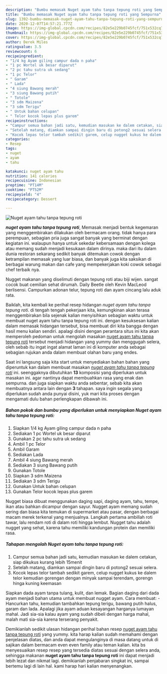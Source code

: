 ```yaml
---
description: "Bumbu memasak Nuget ayam tahu tanpa tepung roti yang Sempurna"
title: "Bumbu memasak Nuget ayam tahu tanpa tepung roti yang Sempurna"
slug: 1392-bumbu-memasak-nuget-ayam-tahu-tanpa-tepung-roti-yang-sempurna
date: 2020-12-07T14:57:21.777Z
image: https://img-global.cpcdn.com/recipes/82e5e229b0745fcf/751x532cq70/nuget-ayam-tahu-tanpa-tepung-roti-foto-resep-utama.jpg
thumbnail: https://img-global.cpcdn.com/recipes/82e5e229b0745fcf/751x532cq70/nuget-ayam-tahu-tanpa-tepung-roti-foto-resep-utama.jpg
cover: https://img-global.cpcdn.com/recipes/82e5e229b0745fcf/751x532cq70/nuget-ayam-tahu-tanpa-tepung-roti-foto-resep-utama.jpg
author: Derek Miles
ratingvalue: 3.5
reviewcount: 6
recipeingredient:
- "1/4 kg Ayam giling campur dada n paha"
- "1 pc Wortel uk besar diparut"
- "2 pc tahu sutra uk sedang"
- "1 pc Telor"
- " Garam"
- " Lada"
- "4 siung Bawang merah"
- "3 siung Bawang putih"
- " Totole"
- "3 sdm Maizena"
- "3 sdm Terigu"
- " Untuk bahan celupan"
- " Telor kocok lepas plus garem"
recipeinstructions:
- "Campur semua bahan jadi satu, kemudian masukan ke dalem cetakan, siap dikukus kurang lebih 15menit"
- "Setelah matang, diamkan sampai dingin baru di potong2 sesuai selera."
- "Kocok lepas telor tambah sedikit garem, celup nugget kukus ke dalem telor kemudian gorengan dengan minyak sampai terendam, gorengn hinga kuning keemasan"
categories:
- Resep
tags:
- nuget
- ayam
- tahu

katakunci: nuget ayam tahu 
nutrition: 141 calories
recipecuisine: Indonesian
preptime: "PT14M"
cooktime: "PT52M"
recipeyield: "4"
recipecategory: Dessert

---
```



![Nuget ayam tahu tanpa tepung roti](https://img-global.cpcdn.com/recipes/82e5e229b0745fcf/751x532cq70/nuget-ayam-tahu-tanpa-tepung-roti-foto-resep-utama.jpg)

<b><i>nuget ayam tahu tanpa tepung roti</i></b>, Memasak menjadi bentuk kegemaran yang menggembirakan dilakukan oleh bermacam orang. tidak hanya para perempuan, sebagian pria juga sangat banyak yang berminat dengan kegiatan ini. walaupun hanya untuk sekedar kebersamaan dengan kolega atau memang sudah menjadi kesukaan dalam dirinya. maka dari itu dalam dunia restoran sekarang sedikit banyak ditemukan cowok dengan ketrampilan memasak yang luar biasa, dan banyak juga kita saksikan di berbagai warung makan dan cafe yang mempekerjakan koki cowok sebagai chef terbaik nya.

Nugget makanan yang diselimuti dengan tepung roti atau biji wijen. sangat cocok buat cemilian sehat dirumah. Daily Beetle oleh Kevin MacLeod berlisensi. Campurkan adonan telur, tepung roti dan ayam cincang lalu aduk rata.

Baiklah, kita kembali ke perihal resep hidangan <i>nuget ayam tahu tanpa tepung roti</i>. di tengah tengah pekerjaan kita, kemungkinan akan terasa menggembirakan bila sejenak kalian menyisihkan sebagian waktu untuk membuat nuget ayam tahu tanpa tepung roti ini. dengan kesuksesan kalian dalam memasak hidangan tersebut, bisa membuat diri kita bangga dengan hasil menu kalian sendiri. apalagi disini dengan perantara situs ini kita akan memperoleh pedoman untuk mengolah masakan <u>nuget ayam tahu tanpa tepung roti</u> tersebut menjadi hidangan yang yummy dan menggugah selera, oleh sebab itu ingat ingat alamat laman ini di komputer anda sebagai sebagian rujukan anda dalam membuat olahan baru yang endes.


Saat ini langsung saja kita start untuk menyediakan bahan bahan yang diperuntuk kan dalam membuat masakan <u><i>nuget ayam tahu tanpa tepung roti</i></u> ini. seenggaknya dibutuhkan <b>13</b> komposisi yang diperlukan untuk masakan ini. agar nantinya dapat membuahkan rasa yang enak dan sempurna. dan juga siapkan waktu anda sebentar, sebab kita akan membuatnya antara lain dengan <b>3</b> tahapan. saya ingin segala yang diperlukan sudah anda punyai disini, yuk mari kita proses dengan mengamati dulu bahan perlengkapan dibawah ini.

<!--inarticleads1-->

##### Bahan pokok dan bumbu yang diperlukan untuk menyiapkan Nuget ayam tahu tanpa tepung roti:

1. Siapkan 1/4 kg Ayam giling campur dada n paha
1. Sediakan 1 pc Wortel uk besar diparut
1. Gunakan 2 pc tahu sutra uk sedang
1. Ambil 1 pc Telor
1. Ambil  Garam
1. Sediakan  Lada
1. Ambil 4 siung Bawang merah
1. Sediakan 3 siung Bawang putih
1. Gunakan  Totole
1. Siapkan 3 sdm Maizena
1. Sediakan 3 sdm Terigu
1. Gunakan  Untuk bahan celupan
1. Gunakan  Telor kocok lepas plus garem


Nugget biasa dibuat menggunakan daging sapi, daging ayam, tahu, tempe, ikan atau bahkan dicampur dengan sayur. Nugget ayam memang sudah sering dan biasa kita temukan di supermarket atau pasar, dengan berbagai macam merek terkenal yang menjualnya. Langkah pertama ambillah roti tawar, lalu rendam roti di dalam roti hingga lembut. Nugget tahu adalah nugget yang sehat, karena tahu memiliki kandungan protein dan memiliki rasa. 

<!--inarticleads2-->

##### Tahapan mengolah Nuget ayam tahu tanpa tepung roti:

1. Campur semua bahan jadi satu, kemudian masukan ke dalem cetakan, siap dikukus kurang lebih 15menit
1. Setelah matang, diamkan sampai dingin baru di potong2 sesuai selera.
1. Kocok lepas telor tambah sedikit garem, celup nugget kukus ke dalem telor kemudian gorengan dengan minyak sampai terendam, gorengn hinga kuning keemasan


Siapkan dada ayam tanpa tulang, kulit, dan lemak. Bagian daging dari dada ayam menjadi bahan utama untuk membuat nugget ayam. Cara membuat: - Hancurkan tahu, kemudian tambahkan tepung terigu, bawang putih halus, garam dan lada. Apalagi jika ayam aduan kesayangan harganya lumayan mahal. Jadi sia-sia kalau ayam yang sudah dibeli dengan harga mahal, malah mati sia-sia karena terserang penyakit. 

Demikianlah sedikit ulasan hidangan perihal bahan resep <u>nuget ayam tahu tanpa tepung roti</u> yang yummy. kita harap kalian sudah memahami dengan penjelasan diatas, dan anda dapat mengulanginya di masa datang untuk di sajikan dalam bermacam even even family atau teman kalian. kita bs menyesuaikan resep resep yang tersedia diatas sesuai dengan selera anda, sehingga makanan <b>nuget ayam tahu tanpa tepung roti</b> ini dapat menjadi lebih lezat dan nikmat lagi. demikianlah penjabaran singkat ini, sampai bertemu lagi di lain hal. kami harap hari kalian menyenangkan.
